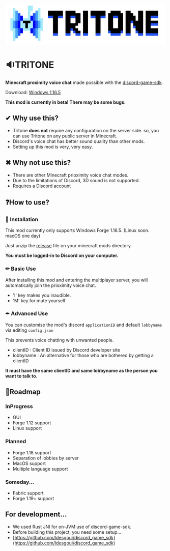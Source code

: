 ![Logo](./image/tritonelogo.jpg)

# 🔉TRITONE
**Minecraft proximity voice chat** made possible with the [discord-game-sdk](https://discord.com/developers/docs/game-sdk/sdk-starter-guide).

Download: [Windows 1.16.5](https://github.com/Iroom-gbs/tritone/releases/download/beta/tritone-beta.zip)

**This mod is currently in beta! There may be some bugs.**

## ✔ Why use this?
* Tritone **does not** require any configuration on the server side. so, you can use Tritone on any public server in Minecraft.
* Discord's voice chat has better sound quality than other mods.
* Setting up this mod is very, very easy.

## ✖ Why not use this?
* There are other Minecraft prioximity voice chat modes.
* Due to the limitations of Discord, 3D sound is not supported.
* Requires a Discord account

## ❓How to use?

### 🚀 Installation
This mod currently only supports Windows Forge 1.16.5. (Linux soon. macOS one day)

Just unzip the [release](https://github.com/Iroom-gbs/tritone/releases) file on your minecraft mods directory.

**You must be logged-in to Discord on your computer.**
  
### ✏ Basic Use
After installing this mod and entering the multiplayer server, you will automatically join the prioximity voice chat.<br>

* 'I' key makes you inaudible.
* 'M' key for mute yourself.

### ✒ Advanced Use
You can customise the mod's discord `applicationID` and default `lobbyname` via editing `config.json`

This prevents voice chatting with unwanted people.
* clientID : Client ID issued by Discord developer site
* lobbyname : An alternative for those who are bothered by getting a clientID

**It must have the same clientID and same lobbyname as the person you want to talk to.**

## 🚩Roadmap

### InProgress
* GUI
* Forge 1.12 support
* Linux support

### Planned
* Forge 1.18 support
* Separation of lobbies by server
* MacOS support
* Multiple language support

### Someday...
* Fabric support
* Forge 1.19+ support
   
## For development...
 * We used Rust JNI for on-JVM use of discord-game-sdk.
 * Before building this project, you need some setup...
 * [https://github.com/ldesgoui/discord_game_sdk](https://github.com/ldesgoui/discord_game_sdk)
